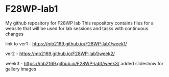 # F28WP-lab1

My github repository for F28WP lab
This repository contains files for a website that will be used for lab sessions and tasks with continuous changes 

link to 
ver1 - https://mb2169.github.io/F28WP-lab1/week1/

ver2 - https://mb2169.github.io/F28WP-lab1/week2/

week3 - https://mb2169.github.io/F28WP-lab1/week3/
added slideshow for gallery images
